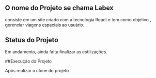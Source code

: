 ## O nome do Projeto se chama Labex
consiste em um site criado com a tecnologia React  e tem como objetivo , gerenciar viagens espaciais ao usuário.

## Status do Projeto
Em andamento, ainda falta finalizar as estilizações.

##Execução do Projeto

Após realizar o clone do projeto



